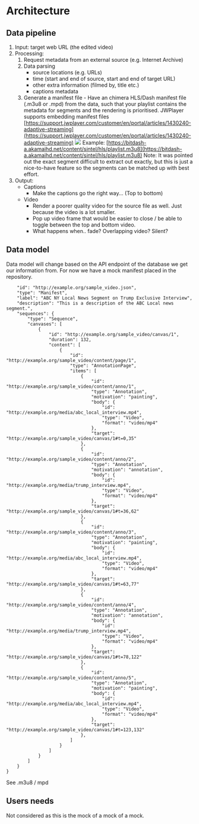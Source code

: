 # Architecture

## Data pipeline

1. Input: target web URL \(the edited video\)
2. Processing:
   1. Request metadata from an external source \(e.g. Internet Archive\)
   2. Data parsing
      * source locations \(e.g. URLs\)
      * time \(start and end of source, start and end of target URL\)
      * other extra information \(filmed by, title etc.\)
      * captions metadata
   3. Generate a manifest file - Have an chimera HLS/Dash manifest file \(.m3u8 or .mpd\) from the data, such that your playlist contains the metadata for segments and the rendering is prioritised. JWPlayer supports embedding manifest files [https://support.jwplayer.com/customer/en/portal/articles/1430240-adaptive-streaming](https://support.jwplayer.com/customer/en/portal/articles/1430240-adaptive-streaming) ![](https://developer.apple.com/library/content/referencelibrary/GettingStarted/AboutHTTPLiveStreaming/Art/stream_playlists_2x.png) Example: [https://bitdash-a.akamaihd.net/content/sintel/hls/playlist.m3u8](https://bitdash-a.akamaihd.net/content/sintel/hls/playlist.m3u8) Note: It was pointed out the exact segment difficult to extract out exactly, but this is just a nice-to-have feature so the segments can be matched up with best effort.
3. Output:
   * Captions
     * Make the captions go the right way... \(Top to bottom\)
   * Video
     * Render a poorer quality video for the source file as well. Just because the video is a lot smaller.
     * Pop up video frame that would be easier to close / be able to toggle between the top and bottom video.
     * What happens when.. fade? Overlapping video? Silent?

## Data model

Data model will change based on the API endpoint of the database we get our information from. For now we have a mock manifest placed in the repository.

```text
    "id": "http://example.org/sample_video.json",
    "type": "Manifest",
    "label": "ABC NY Local News Segment on Trump Exclusive Interview",
    "description": "This is a description of the ABC Local news segment.",
    "sequences": {
        "type": "Sequence",
        "canvases": [
            {
                "id": "http://example.org/sample_video/canvas/1",
                "duration": 132,
                "content": [
                    {
                        "id": "http://example.org/sample_video/content/page/1",
                        "type": "AnnotationPage",
                        "items": [
                            {
                                "id": "http://example.org/sample_video/content/anno/1",
                                "type": "Annotation",
                                "motivation": "painting",
                                "body": {
                                    "id": "http://example.org/media/abc_local_interview.mp4",
                                    "type": "Video",
                                    "format": "video/mp4"
                                },
                                "target": "http://example.org/sample_video/canvas/1#t=0,35"
                            },
                            {
                                "id": "http://example.org/sample_video/content/anno/2",
                                "type": "Annotation",
                                "motivation": "annotation",
                                "body": {
                                    "id": "http://example.org/media/trump_interview.mp4",
                                    "type": "Video",
                                    "format": "video/mp4"
                                },
                                "target": "http://example.org/sample_video/canvas/1#t=36,62"
                            },
                            {
                                "id": "http://example.org/sample_video/content/anno/3",
                                "type": "Annotation",
                                "motivation": "painting",
                                "body": {
                                    "id": "http://example.org/media/abc_local_interview.mp4",
                                    "type": "Video",
                                    "format": "video/mp4"
                                },
                                "target": "http://example.org/sample_video/canvas/1#t=63,77"
                            },
                            {
                                "id": "http://example.org/sample_video/content/anno/4",
                                "type": "Annotation",
                                "motivation": "annotation",
                                "body": {
                                    "id": "http://example.org/media/trump_interview.mp4",
                                    "type": "Video",
                                    "format": "video/mp4"
                                },
                                "target": "http://example.org/sample_video/canvas/1#t=78,122"
                            },
                            {
                                "id": "http://example.org/sample_video/content/anno/5",
                                "type": "Annotation",
                                "motivation": "painting",
                                "body": {
                                    "id": "http://example.org/media/abc_local_interview.mp4",
                                    "type": "Video",
                                    "format": "video/mp4"
                                },
                                "target": "http://example.org/sample_video/canvas/1#t=123,132"
                            },
                        ]
                    }
                ]
            }
        ]
    }
}
```

See .m3u8 / mpd

## Users needs

Not considered as this is the mock of a mock of a mock.

